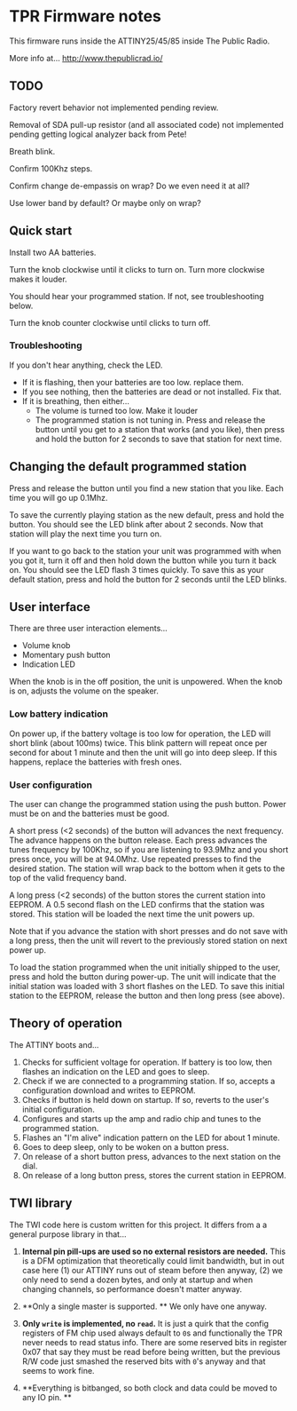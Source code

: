 # TPR Firmware notes

This firmware runs inside the ATTINY25/45/85 inside The Public Radio. 

More info at...
http://www.thepublicrad.io/

## TODO

Factory revert behavior not implemented pending review.

Removal of SDA pull-up resistor (and all associated code) not implemented pending getting logical analyzer back from Pete! 

Breath blink. 

Confirm 100Khz steps.

Confirm change de-empassis on wrap? Do we even need it at all?

Use lower band by default? Or maybe only on wrap? 



## Quick start

Install two AA batteries.    

Turn the knob clockwise until it clicks to turn on. Turn more clockwise makes it louder.

You should hear your programmed station. If not, see troubleshooting below.   

Turn the knob counter clockwise until clicks to turn off. 

 ### Troubleshooting

If you don't hear anything, check the LED. 

* If it is flashing, then your batteries are too low. replace them. 
* If you see nothing, then the batteries are dead or not installed. Fix that.
* If it is breathing, then either...
    * The volume is turned too low. Make it louder
    * The programmed station is not tuning in. Press and release the button until you get to a station that works (and you like), then press and hold the button for 2 seconds to save that station for next time.
    


## Changing the default programmed station 

Press and release the button until you find a new station that you like. Each time you will go up 0.1Mhz. 

To save the currently playing station as the new default, press and hold the button. You should see the LED blink after about 2 seconds. Now that station will play the next time you turn on.

If you want to go back to the station your unit was programmed with when you got it, turn it off and then hold down the button while you turn it back on. You should see the LED flash 3 times quickly. To save this as your default station, press and hold the button for 2 seconds until the LED blinks.  


## User interface

There are three user interaction elements...

* Volume knob
* Momentary push button
* Indication LED

When the knob is in the off position, the unit is unpowered. When the knob is on, adjusts the volume on the speaker.

### Low battery indication

On power up, if the battery voltage is too low for operation, the LED will short blink (about 100ms) twice. This blink pattern will repeat once per second for about 1 minute and then the unit will go into deep sleep. If this happens, replace the batteries with fresh ones. 

### User configuration

The user can change the programmed station using the push button. Power must be on and the batteries must be good. 

A short press (<2 seconds) of the button will advances the next frequency. The advance happens on the button release.  Each press advances the tunes frequency by 100Khz, so if you are listening to 93.9Mhz and you short press once, you will be at 94.0Mhz. Use repeated presses to find the desired station. The station will wrap back to the bottom when it gets to the top of the valid frequency band.  

A long press (<2 seconds) of the button stores the current station into EEPROM. A 0.5 second flash on the LED confirms that the station was stored. This station will be loaded the next time the unit powers up. 

Note that if you advance the station with short presses and do not save with a long press, then the unit will revert to the previously stored station on next power up.

To load the station programmed when the unit initially shipped to the user, press and hold the button during power-up. The unit will indicate that the initial station was loaded with 3 short flashes on the LED. To save this initial station to the EEPROM, release the button and then long press (see above). 

## Theory of operation

The ATTINY boots and...

1. Checks for sufficient voltage for operation. If battery is too low, then flashes an indication on the LED and goes to sleep.
2. Check if we are connected to a programming station. If so, accepts a configuration download and writes to EEPROM.
3. Checks if button is held down on startup. If so, reverts to the user's initial configuration.
4. Configures and starts up the amp and radio chip and tunes to the programmed station.
5. Flashes an "I'm alive" indication pattern on the LED for about 1 minute.
6. Goes to deep sleep, only to be woken on a button press.
7. On release of a short button press, advances to the next station on the dial. 
8. On release of a long button press, stores the current station in EEPROM.




## TWI library
The TWI code here is custom written for this project. It differs from a a general purpose library in that...

1. **Internal pin pill-ups are used so no external resistors are needed.** This is a DFM optimization that theoretically could limit bandwidth, but in out case here (1) our ATTINY runs out of steam before then anyway, (2) we only need to send a dozen bytes, and only at startup and when changing channels, so performance doesn't matter anyway. 

1. **Only a single master is supported. ** We only have one anyway. 

1. **Only `write` is implemented, no `read`.** It is just a quirk that the config registers of FM chip used always default to `0`s and functionally the TPR never needs to read status info. There are some reserved bits in register 0x07 that say they must be read before being written, but the previous R/W code just smashed the reserved bits with `0`'s anyway and that seems to work fine. 

1. **Everything is bitbanged, so both clock and data could be moved to any IO pin. **